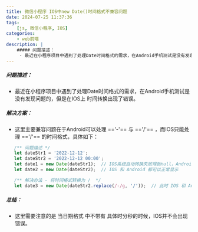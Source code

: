 ```yaml
---
title: 微信小程序 IOS中new Date()时间格式不兼容问题
date: 2024-07-25 11:37:36
tags:
    [js, 微信小程序, IOS]
categories: 
    - web前端
description: |
    ##### 问题描述：
     - 最近在小程序项目中遇到了处理Date时间格式的需求，在Android手机测试是没有发现问题的，但是在IOS上 时间转换出现了错误。
---
```

##### 问题描述：
 - 最近在小程序项目中遇到了处理Date时间格式的需求，在Android手机测试是没有发现问题的，但是在IOS上 时间转换出现了错误。
##### 解决方案：
 - 这里主要兼容问题在于Android可以处理 =='-'== 与 =='/'==  ，而IOS只能处理 =='/'== 的时间格式，具体如下：
 ```javascript
 	/** 问题描述 */
    let dateStr1 = '2022-12-12';
    let dateStr2 = '2022-12-12 00:00';
    let date1 = new Date(dateStr1);  // IOS系统自动转换失败得到null，Android 以正常显示
    let date2 = new Date(dateStr2);  // IOS 和 Android 都可以正常显示

    /** 解决办法 - 将时间格式转换为 /  */
    let date3 = new Date(dateStr2.replace(/-/g, '/'));  // 此时 IOS 和 Android 都可以正常显示了
```
##### 总结：
 - 这里需要注意的是 当日期格式 中不带有 具体时分秒的时候，IOS并不会出现错误。
